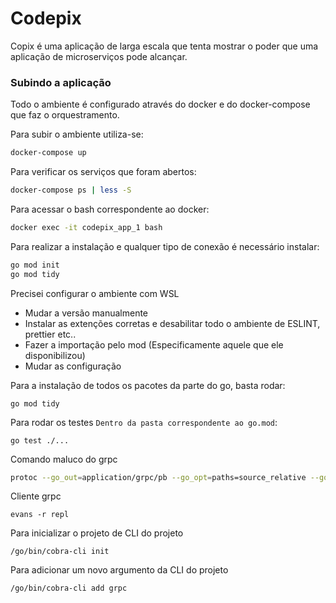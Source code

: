 # Codepix

Copix é uma aplicação de larga escala que tenta mostrar o poder que uma aplicação de microserviços pode alcançar.

### Subindo a aplicação

Todo o ambiente é configurado através do docker e do docker-compose que faz o orquestramento.

Para subir o ambiente utiliza-se:
```bash
docker-compose up
```

Para verificar os serviços que foram abertos:
```bash
docker-compose ps | less -S
```

Para acessar o bash correspondente ao docker:
```bash
docker exec -it codepix_app_1 bash
```

Para realizar a instalação e qualquer tipo de conexão é necessário instalar:
```bash
go mod init
go mod tidy
```

Precisei configurar o ambiente com WSL
- Mudar a versão manualmente
- Instalar as extenções corretas e desabilitar todo o ambiente de ESLINT, prettier etc..
- Fazer a importação pelo mod (Especificamente aquele que ele disponibilizou)
- Mudar as configuração


Para a instalação de todos os pacotes da parte do go, basta rodar:
```
go mod tidy
```

Para rodar os testes `Dentro da pasta correspondente ao go.mod`:
```
go test ./...
```
Comando maluco do grpc
```bash
protoc --go_out=application/grpc/pb --go_opt=paths=source_relative --go-grpc_out=application/grpc/pb --go-grpc_opt=paths=source_relative --proto_path=application/grpc/protofiles application/grpc/protofiles/*.proto 
```

Cliente grpc
```
evans -r repl
```

Para inicializar o projeto de CLI do projeto
```
/go/bin/cobra-cli init
```
Para adicionar um novo argumento da CLI do projeto
```
/go/bin/cobra-cli add grpc
```